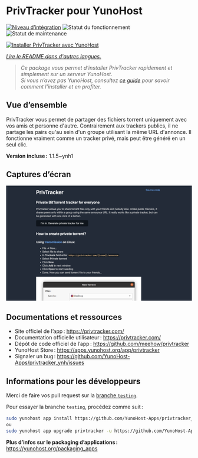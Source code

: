 <!--
Nota bene : ce README est automatiquement généré par <https://github.com/YunoHost/apps/tree/master/tools/readme_generator>
Il NE doit PAS être modifié à la main.
-->

# PrivTracker pour YunoHost

[![Niveau d’intégration](https://apps.yunohost.org/badge/integration/privtracker)](https://ci-apps.yunohost.org/ci/apps/privtracker/)
![Statut du fonctionnement](https://apps.yunohost.org/badge/state/privtracker)
![Statut de maintenance](https://apps.yunohost.org/badge/maintained/privtracker)

[![Installer PrivTracker avec YunoHost](https://install-app.yunohost.org/install-with-yunohost.svg)](https://install-app.yunohost.org/?app=privtracker)

*[Lire le README dans d'autres langues.](./ALL_README.md)*

> *Ce package vous permet d’installer PrivTracker rapidement et simplement sur un serveur YunoHost.*  
> *Si vous n’avez pas YunoHost, consultez [ce guide](https://yunohost.org/install) pour savoir comment l’installer et en profiter.*

## Vue d’ensemble

PrivTracker vous permet de partager des fichiers torrent uniquement avec vos amis et personne d'autre. Contrairement aux trackers publics, il ne partage les pairs qu'au sein d'un groupe utilisant la même URL d'annonce. Il fonctionne vraiment comme un tracker privé, mais peut être généré en un seul clic.


**Version incluse :** 1.1.5~ynh1

## Captures d’écran

![Capture d’écran de PrivTracker](./doc/screenshots/screenshot.png)

## Documentations et ressources

- Site officiel de l’app : <https://privtracker.com/>
- Documentation officielle utilisateur : <https://privtracker.com/>
- Dépôt de code officiel de l’app : <https://github.com/meehow/privtracker>
- YunoHost Store : <https://apps.yunohost.org/app/privtracker>
- Signaler un bug : <https://github.com/YunoHost-Apps/privtracker_ynh/issues>

## Informations pour les développeurs

Merci de faire vos pull request sur la [branche `testing`](https://github.com/YunoHost-Apps/privtracker_ynh/tree/testing).

Pour essayer la branche `testing`, procédez comme suit :

```bash
sudo yunohost app install https://github.com/YunoHost-Apps/privtracker_ynh/tree/testing --debug
ou
sudo yunohost app upgrade privtracker -u https://github.com/YunoHost-Apps/privtracker_ynh/tree/testing --debug
```

**Plus d’infos sur le packaging d’applications :** <https://yunohost.org/packaging_apps>

